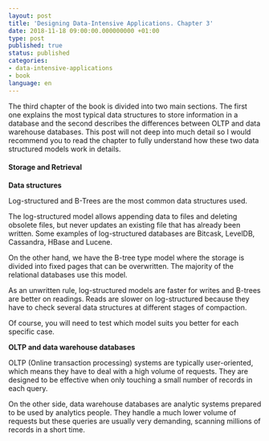 ```yaml
---
layout: post
title: 'Designing Data-Intensive Applications. Chapter 3'
date: 2018-11-18 09:00:00.000000000 +01:00
type: post
published: true 
status: published
categories:
- data-intensive-applications
- book
language: en
---
```


The third chapter of the book is divided into two main sections. The first one explains the most typical data structures to store information in a database and the second describes the differences between OLTP and data warehouse databases. This post will not deep into much detail so I would recommend you to read the chapter to fully understand how these two data structured models work in details. 

#### Storage and Retrieval

**Data structures**

Log-structured and B-Trees are the most common data structures used.

The log-structured model allows appending data to files and deleting obsolete files, but never updates an existing file that has already been written. Some examples of log-structured databases are Bitcask, LevelDB, Cassandra, HBase and Lucene.

On the other hand, we have the B-tree type model where the storage is divided into fixed pages that can be overwritten. The majority of the relational databases use this model.

As an unwritten rule, log-structured models are faster for writes and B-trees are better on readings. Reads are slower on log-structured because they have to check several data structures at different stages of compaction.

Of course, you will need to test which model suits you better for each specific case.

**OLTP and data warehouse databases**

OLTP (Online transaction processing) systems are typically user-oriented, which means they have to deal with a high volume of requests. They are designed to be effective when only touching a small number of records in each query.

On the other side, data warehouse databases are analytic systems prepared to be used by analytics people. They handle a much lower volume of requests but these queries are usually very demanding, scanning millions of records in a short time. 
